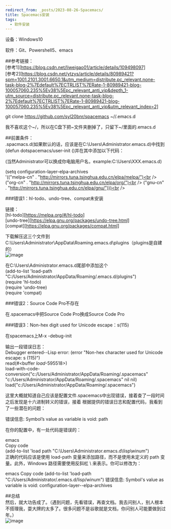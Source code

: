 ```yaml
---
redirect_from: _posts/2023-08-26-Spacemacs/
title: Spacemacs安装
tags:
  - 软件安装
---
```


设备：Windows10

软件：Git、Powershell5、emacs

##参考链接：<br />
	 [参考1][https://blog.csdn.net/liweigao01/article/details/109498097]<br />
	 [参考2][https://blog.csdn.net/ytzys/article/details/80989421?spm=1001.2101.3001.6650.1&utm_medium=distribute.pc_relevant.none-task-blog-2%7Edefault%7ECTRLIST%7ERate-1-80989421-blog-100057060.235%5Ev38%5Epc_relevant_anti_vip&depth_1-utm_source=distribute.pc_relevant.none-task-blog-2%7Edefault%7ECTRLIST%7ERate-1-80989421-blog-100057060.235%5Ev38%5Epc_relevant_anti_vip&utm_relevant_index=2]
	
git clone https://github.com/syl20bnr/spacemacs \~//.emacs.d


我不喜欢这个\~/，所以在C盘下把~文件夹删掉了，只留下\~/里面的.emacs.d

##前置条件：<br />
.spacmacs.d(如果默认的话，应该是在C:\Users\Administrator\.emacs.d)中找到(defun dotspacemacs/user-init ()并在其中添加以下代码：<br />

(当然Administrator可以换成你电脑用户名，example:C:\Users\XXX\.emacs.d)<br />

(setq configuration-layer-elpa-archives<br />
    '(("melpa-cn" . "http://mirrors.tuna.tsinghua.edu.cn/elpa/melpa/")<br />
      ("org-cn"   . "http://mirrors.tuna.tsinghua.edu.cn/elpa/org/")<br />
      ("gnu-cn"   . "http://mirrors.tuna.tsinghua.edu.cn/elpa/gnu/")))<br />

      
###错误1：hl-todo、undo-tree、compat未安装<br />

链接：<br />
[hl-todo][https://melpa.org/#/hl-todo]<br />
[undo-tree][https://elpa.gnu.org/packages/undo-tree.html]<br />
[compat][https://elpa.gnu.org/packages/compat.html]<br />

下载解压这三个文件到C:\Users\Administrator\AppData\Roaming\.emacs.d\plugins（plugins是自建的）<br />
![image](https://github.com/GuiltyMaz/guiltymaz.github.io/assets/106474168/307d2dc0-e02d-4756-97a1-1de6099f2231)

在C:\Users\Administrator\.emacs.d尾部中添加这个<br />
(add-to-list 'load-path "C:/Users/Administrator/AppData/Roaming/.emacs.d/plugins")<br />
(require 'hl-todo)<br />
(require 'undo-tree)<br />
(require 'compat)<br />


###错误2：Source Code Pro不存在<br />

在.spacemacs中把Source Code Pro换成Source Code Pro<br />


###错误3：Non-hex digit used for Unicode escape：s(115)<br />

在spacemacs上M-x -debug-init<br />

输出一段错误日志：<br />
Debugger entered--Lisp error: (error "Non-hex character used for Unicode escape: s (115)")<br />
  read(#<buffer  *load*-595518>)<br />
  load-with-code-conversion("c:/Users/Administrator/AppData/Roaming/.spacemacs" "c:/Users/Administrator/AppData/Roaming/.spacemacs" nil nil)<br />
  load("c:/Users/Administrator/AppData/Roaming/.spacemacs")<br />

这里大概就知道自己应该是配置文件.spacemacs中出现错误，接着查了一段时间之后发现是十六进制转义的错误，接着
根据提供的错误日志和配置代码，我看到了一些潜在的问题：<br/>

错误信息: Symbol’s value as variable is void: path

在你的配置中，有一处代码是错误的：

emacs<br />
Copy code<br />
(add-to-list 'load path "C:\Users\Administrator\.emacs.d\lisp\winum")<br />
正确的代码应该是使用 load-path 变量来添加路径，而不是使用未定义的 path 变量。此外，Windows 路径需要使用反斜杠 \\ 来表示。你可以修改为：<br />

emacs
Copy code
(add-to-list 'load-path "C:/Users/Administrator/.emacs.d/lisp/winum")
错误信息: Symbol's value as variable is void: configuration-layer--elpa-archives

##总结<br />
然后，就大功告成了。（遇到问题，先看错误，再查文档。我去问别人，别人根本不搭理我，耍大牌的太多了。很多问题不是谷歌就是文档，你问别人可能要做到过年。）<br />
![image](https://github.com/GuiltyMaz/guiltymaz.github.io/assets/106474168/192324a2-6f0d-4021-89a5-aa2eee8c0ef5)


